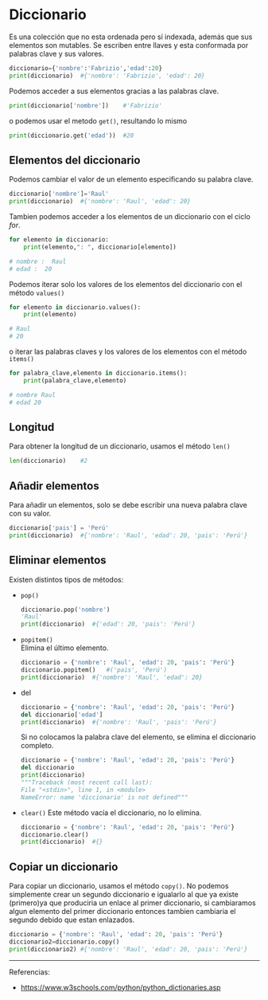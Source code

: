 # Diccionario
Es una colección que no esta ordenada pero sí indexada, además que sus elementos son mutables. Se escriben entre llaves y esta conformada por palabras clave y sus valores.
```Python
diccionario={'nombre':'Fabrizio','edad':20}
print(diccionario)  #{'nombre': 'Fabrizio', 'edad': 20}
```
Podemos acceder a sus elementos gracias a las palabras clave.
```Python
print(diccionario['nombre'])    #'Fabrizio'
```
o podemos usar el metodo `get()`, resultando lo mismo
```Python
print(diccionario.get('edad'))  #20
```
## Elementos del diccionario
Podemos cambiar el valor de un elemento especificando su palabra clave.
```Python
diccionario['nombre']='Raul'
print(diccionario)  #{'nombre': 'Raul', 'edad': 20}
```
Tambien podemos acceder a los elementos de un diccionario con el ciclo *for*.
```Python
for elemento in diccionario:
    print(elemento,": ", diccionario[elemento])

# nombre :  Raul
# edad :  20
```
Podemos iterar solo los valores de los elementos del diccionario con el método `values()`
```Python
for elemento in diccionario.values():
    print(elemento)

# Raul
# 20
```
o iterar las palabras claves y los valores de los elementos con el método `items()`
```Python
for palabra_clave,elemento in diccionario.items():
    print(palabra_clave,elemento)

# nombre Raul
# edad 20
```
## Longitud
Para obtener la longitud de un diccionario, usamos el método `len()`
```Python
len(diccionario)    #2
```
## Añadir elementos
Para añadir un elementos, solo se debe escribir una nueva palabra clave con su valor.
```Python
diccionario['pais'] = 'Perú'
print(diccionario)  #{'nombre': 'Raul', 'edad': 20, 'pais': 'Perú'}
```
## Eliminar elementos
Existen distintos tipos de métodos:
- `pop()`
    ```Python
    diccionario.pop('nombre')
    'Raul'
    print(diccionario)  #{'edad': 20, 'pais': 'Perú'}
    ```
- `popitem()`  
    Elimina el último elemento.
    ```Python
    diccionario = {'nombre': 'Raul', 'edad': 20, 'pais': 'Perú'}
    diccionario.popitem()   #('pais', 'Perú')
    print(diccionario)  #{'nombre': 'Raul', 'edad': 20}
    ```
- del
    ```Python
    diccionario = {'nombre': 'Raul', 'edad': 20, 'pais': 'Perú'}
    del diccionario['edad']
    print(diccionario)  #{'nombre': 'Raul', 'pais': 'Perú'}
    ```
    Si no colocamos la palabra clave del elemento, se elimina el diccionario completo.
    ```Python
    diccionario = {'nombre': 'Raul', 'edad': 20, 'pais': 'Perú'}
    del diccionario
    print(diccionario)
    """Traceback (most recent call last):
    File "<stdin>", line 1, in <module>
    NameError: name 'diccionario' is not defined"""
    ```
- `clear()`
    Este método vacía el diccionario, no lo elimina.
    ```Python
    diccionario = {'nombre': 'Raul', 'edad': 20, 'pais': 'Perú'}
    diccionario.clear()
    print(diccionario)  #{}
    ```
## Copiar un diccionario
Para copiar un diccionario, usamos el método `copy()`. 
No podemos simplemente crear un segundo diccionario e igualarlo al que ya existe (primero)ya que produciria un enlace al primer diccionario, si cambiaramos algun elemento del primer diccionario entonces tambien cambiaria el segundo debido que estan enlazados.
```Python
diccionario = {'nombre': 'Raul', 'edad': 20, 'pais': 'Perú'}
diccionario2=diccionario.copy()
print(diccionario2) #{'nombre': 'Raul', 'edad': 20, 'pais': 'Perú'}
```
***
Referencias:
- https://www.w3schools.com/python/python_dictionaries.asp